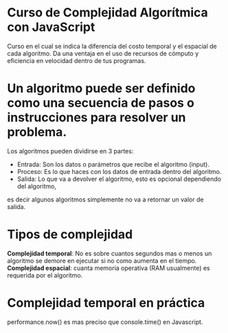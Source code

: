 # Curso de Complejidad Algorítmica con JavaScript

Curso en el cual se indica la diferencia del costo temporal y el espacial de cada algoritmo. 
Da una ventaja en el uso de recursos de cómputo y eficiencia en velocidad dentro de tus programas.

# Un algoritmo puede ser definido como una secuencia de pasos o instrucciones para resolver un problema. 

Los algoritmos pueden dividirse en 3 partes:

* Entrada: Son los datos o parámetros que recibe el algoritmo (input).
* Proceso: Es lo que haces con los datos de entrada dentro del algoritmo.
* Salida: Lo que va a devolver el algoritmo, esto es opcional dependiendo del algoritmo, 

es decir algunos algoritmos simplemente no va a retornar un valor de salida.

# Tipos de complejidad

**Complejidad temporal**: No es sobre cuantos segundos mas o menos un algoritmo se demore en ejecutar si no como aumenta 
en el tiempo.
**Complejidad espacial**: cuanta memoria operativa (RAM usualmente) es requerida por el algoritmo.

# Complejidad temporal en práctica
performance.now() es mas preciso que console.time() en Javascript.

